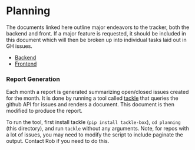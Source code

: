 # Planning 

The documents linked here outline major endeavors to the tracker, both the backend and front. If a major feature is requested, it should be included in this document which will then be broken up into individual tasks laid out in GH issues. 

- [Backend](./backend-planning.md)
- [Frontend](./frontend-planning.md)

### Report Generation 

Each month a report is generated summarizing open/closed issues created for the month. It is done by running a tool called [tackle](https://github.com/robcxyz/tackle-box) that queries the github API for issues and renders a document. This document is then modified to produce the report. 

To run the tool, first install tackle (`pip install tackle-box`), `cd planning` (this directory), and run `tackle` without any arguments. Note, for repos with a lot of issues, you may need to modify the script to include paginate the output. Contact Rob if you need to do this. 